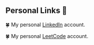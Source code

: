 
## Personal Links 📢

:four_leaf_clover: My personal [LinkedIn](www.linkedin.com/in/gökhan-ileri) account.

:four_leaf_clover: My personal [LeetCode](https://leetcode.com/xemah/) account.
